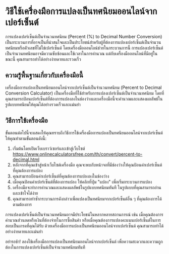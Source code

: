 วิธีใช้เครื่องมือการแปลงเป็นทศนิยมออนไลน์จากเปอร์เซ็นต์
=======================================================

การแปลงเปอร์เซ็นต์เป็นจำนวนทศนิยม (Percent (%) to Decimal Number Conversion) เป็นกระบวนการที่อาจเป็นที่น่าสนใจและเป็นประโยชน์สำหรับผู้ที่ต้องการแปลงเปอร์เซ็นต์เป็นจำนวนทศนิยมหรือตัวเลขที่ไม่ใช่เปอร์เซ็นต์ โดยเครื่องมือออนไลน์ช่วยในกระบวนการนี้ การแปลงเปอร์เซ็นต์เป็นจำนวนทศนิยมอาจมีความซับซ้อนและใช้เวลาในการคำนวณ แต่กับเครื่องมือออนไลน์ที่มีอยู่ในขณะนี้ คุณสามารถทำได้อย่างง่ายดายและรวดเร็ว

ความรู้พื้นฐานเกี่ยวกับเครื่องมือนี้
------------------------------------

เครื่องมือการแปลงเป็นทศนิยมออนไลน์จากเปอร์เซ็นต์เป็นจำนวนทศนิยม (Percent to Decimal Conversion Calculator) เป็นเครื่องมือที่ใช้สำหรับการแปลงเปอร์เซ็นต์เป็นจำนวนทศนิยม โดยที่คุณสามารถป้อนเปอร์เซ็นต์ที่ต้องการแปลงลงในช่องว่างและเครื่องมือนี้จะคำนวณและแสดงผลลัพธ์ในรูปแบบทศนิยมให้คุณได้อย่างรวดเร็วและแม่นยำ

วิธีการใช้เครื่องมือ
--------------------

ขั้นตอนต่อไปนี้จะแสดงให้คุณทราบถึงวิธีการใช้เครื่องมือการแปลงเป็นทศนิยมออนไลน์จากเปอร์เซ็นต์ ให้คุณทำตามขั้นตอนดังนี้:

1. เริ่มต้นโดยเปิดเว็บเบราว์เซอร์และเข้าสู่เว็บไซต์ <https://www.onlinecalculatorsfree.com/th/convert/percent-to-decimal.html>
2. หลังจากที่คุณเข้าสู่หน้าเว็บไซต์เครื่องมือ คุณจะพบกับหน้าจอที่มีช่องว่างให้คุณป้อนค่าเปอร์เซ็นต์ที่คุณต้องการแปลง
3. คุณสามารถป้อนค่าเปอร์เซ็นต์ที่คุณต้องการแปลงลงในช่องว่าง
4. เมื่อคุณป้อนค่าเปอร์เซ็นต์ที่ต้องการแปลง ให้คลิกที่ปุ่ม "แปลง" เพื่อเริ่มกระบวนการแปลง
5. เครื่องมือจะทำการคำนวณและแสดงผลลัพธ์ในรูปแบบทศนิยมทันที ในรูปแบบที่คุณสามารถอ่านและเข้าใจได้ง่าย
6. คุณสามารถทำซ้ำกระบวนการดังกล่าวเพื่อแปลงเป็นทศนิยมจากเปอร์เซ็นต์อื่น ๆ ที่คุณต้องการได้ตามต้องการ

การแปลงเปอร์เซ็นต์เป็นจำนวนทศนิยมอาจมีประโยชน์ในหลากหลายสถานการณ์ เช่น เมื่อคุณต้องการคำนวณส่วนลดหรือเงินที่ต้องจ่ายในการซื้อสินค้า หรือเมื่อคุณต้องการแปลงคะแนนเปอร์เซ็นต์ในการสอบเป็นเกรดที่คุณได้รับ ด้วยเครื่องมือการแปลงเป็นทศนิยมออนไลน์จากเปอร์เซ็นต์ คุณสามารถทำได้อย่างง่ายดายและแม่นยำ

อย่ารอช้า! ลองใช้เครื่องมือการแปลงเป็นทศนิยมออนไลน์จากเปอร์เซ็นต์ เพื่อความสะดวกและความถูกต้องในการแปลงเปอร์เซ็นต์เป็นจำนวนทศนิยมทันที